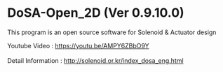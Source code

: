 # DoSA-Open_2D (Ver 0.9.10.0)

This program is an open source software for Solenoid &amp; Actuator design

Youtube Video : https://youtu.be/AMPY6ZBbO9Y
<br><br>
Detail Information : http://solenoid.or.kr/index_dosa_eng.html
<br><br>
<img src="http://www.solenoid.or.kr/openactuator/DoSA_Open/DoSA-Open_2D.png" border="0" alt="">
